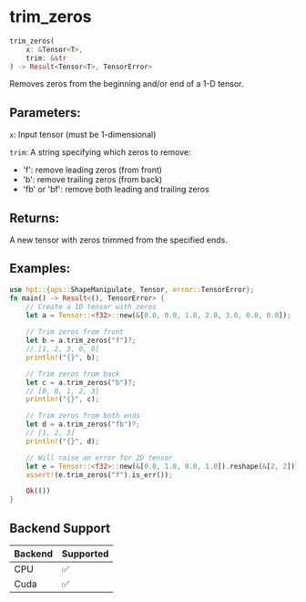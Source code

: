 # trim_zeros
```rust
trim_zeros(
    x: &Tensor<T>,
    trim: &str
) -> Result<Tensor<T>, TensorError>
```
Removes zeros from the beginning and/or end of a 1-D tensor.

## Parameters:
`x`: Input tensor (must be 1-dimensional)

`trim`: A string specifying which zeros to remove:
- 'f': remove leading zeros (from front)
- 'b': remove trailing zeros (from back)
- 'fb' or 'bf': remove both leading and trailing zeros

## Returns:
A new tensor with zeros trimmed from the specified ends.

## Examples:
```rust
use hpt::{ops::ShapeManipulate, Tensor, error::TensorError};
fn main() -> Result<(), TensorError> {
    // Create a 1D tensor with zeros
    let a = Tensor::<f32>::new(&[0.0, 0.0, 1.0, 2.0, 3.0, 0.0, 0.0]);
    
    // Trim zeros from front
    let b = a.trim_zeros("f")?;
    // [1, 2, 3, 0, 0]
    println!("{}", b);

    // Trim zeros from back
    let c = a.trim_zeros("b")?;
    // [0, 0, 1, 2, 3]
    println!("{}", c);

    // Trim zeros from both ends
    let d = a.trim_zeros("fb")?;
    // [1, 2, 3]
    println!("{}", d);

    // Will raise an error for 2D tensor
    let e = Tensor::<f32>::new(&[0.0, 1.0, 0.0, 1.0]).reshape(&[2, 2])?;
    assert!(e.trim_zeros("f").is_err());

    Ok(())
}
```
## Backend Support
| Backend | Supported |
|---------|-----------|
| CPU     | ✅         |
| Cuda    | ✅        |